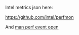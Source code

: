 Intel metrics json here:

https://github.com/intel/perfmon

And [man perf event open](https://www.man7.org/linux/man-pages/man2/perf_event_open.2.html)

